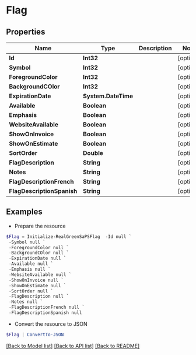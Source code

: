 # Flag
## Properties

Name | Type | Description | Notes
------------ | ------------- | ------------- | -------------
**Id** | **Int32** |  | [optional] 
**Symbol** | **Int32** |  | [optional] 
**ForegroundColor** | **Int32** |  | [optional] 
**BackgroundCOlor** | **Int32** |  | [optional] 
**ExpirationDate** | **System.DateTime** |  | [optional] 
**Available** | **Boolean** |  | [optional] 
**Emphasis** | **Boolean** |  | [optional] 
**WebsiteAvailable** | **Boolean** |  | [optional] 
**ShowOnInvoice** | **Boolean** |  | [optional] 
**ShowOnEstimate** | **Boolean** |  | [optional] 
**SortOrder** | **Double** |  | [optional] 
**FlagDescription** | **String** |  | [optional] 
**Notes** | **String** |  | [optional] 
**FlagDescriptionFrench** | **String** |  | [optional] 
**FlagDescriptionSpanish** | **String** |  | [optional] 

## Examples

- Prepare the resource
```powershell
$Flag = Initialize-RealGreenSaPSFlag  -Id null `
 -Symbol null `
 -ForegroundColor null `
 -BackgroundCOlor null `
 -ExpirationDate null `
 -Available null `
 -Emphasis null `
 -WebsiteAvailable null `
 -ShowOnInvoice null `
 -ShowOnEstimate null `
 -SortOrder null `
 -FlagDescription null `
 -Notes null `
 -FlagDescriptionFrench null `
 -FlagDescriptionSpanish null
```

- Convert the resource to JSON
```powershell
$Flag | ConvertTo-JSON
```

[[Back to Model list]](../README.md#documentation-for-models) [[Back to API list]](../README.md#documentation-for-api-endpoints) [[Back to README]](../README.md)


